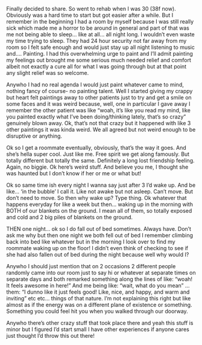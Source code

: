 Finally decided to share. So went to rehab when I was 30 (38f now). Obviously was a hard time to start but got easier after a while. But I remember in the beginning I had a room by myself because I was still really sick which made me a horror to be around in general and part of that was me not being able to sleep… like at all… all night long. I wouldn’t even waste my time trying to sleep. They had 24 hour security not far away from my room so I felt safe enough and would just stay up all night listening to music and…. Painting. I had this overwhelming urge to paint and I’ll admit painting my feelings out brought me some serious much needed relief and comfort albeit not exactly a cure all for what I was going through but at that point any slight relief was so welcome.

Anywho I had no real agenda I would just paint whatever came to mind, nothing fancy of course- no painting talent. Well I started giving my crappy but heart felt paintings away to other patients just to try and get a smile on some faces and it was weird because, well, one in particular I gave away I remember the other patient was like “woah, it’s like you read my mind, like you painted exactly what I’ve been doing/thinking lately, that’s so crazy” genuinely blown away. Ok, that’s not that crazy but it happened with like 3 other paintings it was kinda weird. We all agreed but not weird enough to be disruptive or anything.

Ok so I get a roommate eventually, obviously, that’s the way it goes. And she’s hella super cool. Just like me. Free spirit we get along famously. But totally different but totally the same. Definitely a long lost friendship feeling. Again, no biggie. Ok here’s weird stuff. And believe you me, I thought she was haunted but I don’t know if her or me or what but!

Ok so same time ish every night I wanna say just after 3 I’d wake up. And be like… ‘in the bubble’ I call it. Like not awake but not asleep. Can’t move. But don’t need to move. So then why wake up? Type thing. Ok whatever that happens everyday for like a week but then… waking up in the morning with BOTH of our blankets on the ground. I mean all of them, so totally exposed and cold and 2 big piles of blankets on the ground. 

THEN one night… ok so I do fall out of bed sometimes. Always have. Don’t ask me why but then one night we both fell out of bed I remember climbing back into bed like whatever but in the morning I look over to find my roommate waking up on the floor! I didn’t even think of checking to see if she had also fallen out of bed during the night because well why would I?

Anywho I should just mention that on 2 occasions 2 different people randomly came into our room just to say hi or whatever at separate times on separate days and both remarked something along the lines of like: “woah! It feels awesome in here!” And me being like: “wait, what do you mean” … them: “I dunno like it just feels good! Like, nice, and happy, and warm and inviting” etc etc… things of that nature. I’m not explaining this right but like almost as if the energy was on a different plane of existence or something. Something you could feel hit you when you walked through our doorway. 

Anywho there’s other crazy stuff that took place there and yeah this stuff is minor but I figured I’d start small I have other experiences if anyone cares just thought I’d throw this out there!